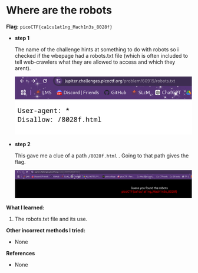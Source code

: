 # Where are the robots

**Flag:** `picoCTF{ca1cu1at1ng_Mach1n3s_8028f}`

- **step 1**

    The name of the challenge hints at something to do with robots so i checked if the wbepage had a robots.txt file (which is often included to tell web-crawlers what they are allowed to access and which they arent).

    ![alt text](../../_images/image2.png)


- **step 2**

    This gave me a clue of a path `/8028f.html` . Going to that path gives the flag.

    ![alt text](../../_images/image4.png)

**What I learned:**

1. The robots.txt file and its use.

**Other incorrect methods I tried:**

- None

**References**

- None

